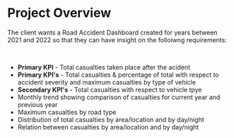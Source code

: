 # Project Overview

The client wants a Road Accident Dashboard created for years between 2021 and 2022 so that they can have insight on the folloiwng requirements:

<br>

- <b>Primary KPI</b> - Total casualties taken place after the acident
- <b>Primary KPI's</b> - Total casualties & percentage of total with respect to accident severity and maximum casualties by type of vehicle
- <b>Secondary KPI's</b> - Total casualties with respect to vehicle tpye
- Monthly trend showing comparison of casualties for current year and previous year
- Maximum casualties by road type
- Distribution of total casualties by area/location and by day/night
- Relation between casualties by area/location and by day/night

